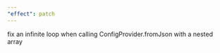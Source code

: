 ```yaml
---
"effect": patch
---
```


fix an infinite loop when calling ConfigProvider.fromJson with a nested array

